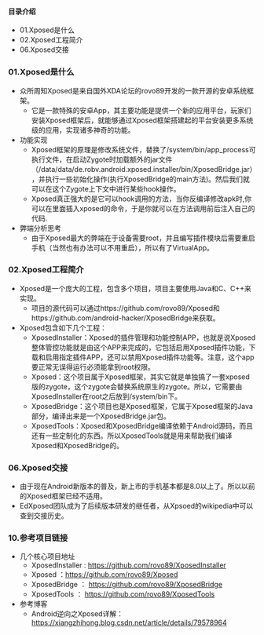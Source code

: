 #### 目录介绍
- 01.Xposed是什么
- 02.Xposed工程简介
- 06.Xposed交接




### 01.Xposed是什么
- 众所周知Xposed是来自国外XDA论坛的rovo89开发的一款开源的安卓系统框架。
    - 它是一款特殊的安卓App，其主要功能是提供一个新的应用平台，玩家们安装Xposed框架后，就能够通过Xposed框架搭建起的平台安装更多系统级的应用，实现诸多神奇的功能。
- 功能实现
    - Xposed框架的原理是修改系统文件，替换了/system/bin/app_process可执行文件，在启动Zygote时加载额外的jar文件（/data/data/de.robv.android.xposed.installer/bin/XposedBridge.jar），并执行一些初始化操作(执行XposedBridge的main方法)。然后我们就可以在这个Zygote上下文中进行某些hook操作。
    - Xposed真正强大的是它可以hook调用的方法，当你反编译修改apk时,你可以在里面插入xposed的命令，于是你就可以在方法调用前后注入自己的代码.
- 弊端分析思考
    - 由于Xposed最大的弊端在于设备需要root，并且编写插件模块后需要重启手机（当然也有办法可以不用重启），所以有了VirtualApp。



### 02.Xposed工程简介
- Xposed是一个庞大的工程，包含多个项目，项目主要使用Java和C、C++来实现。
    - 项目的源代码可以通过https://github.com/rovo89/Xposed和https://github.com/android-hacker/XposedBridge来获取。
- Xposed包含如下几个工程：
    - XposedInstaller：Xposed的插件管理和功能控制APP，也就是说Xposed整体管控功能就是由这个APP来完成的，它包括启用Xposed插件功能，下载和启用指定插件APP，还可以禁用Xposed插件功能等。注意，这个app要正常无误得运行必须能拿到root权限。
    - Xposed：这个项目属于Xposed框架，其实它就是单独搞了一套xposed版的zygote，这个zygote会替换系统原生的zygote。所以，它需要由XposedInstaller在root之后放到/system/bin下。
    - XposedBridge：这个项目也是Xposed框架，它属于Xposed框架的Java部分，编译出来是一个XposedBridge.jar包。
    - XposedTools：Xposed和XposedBridge编译依赖于Android源码，而且还有一些定制化的东西。所以XposedTools就是用来帮助我们编译Xposed和XposedBridge的。




### 06.Xposed交接
- 由于现在Android新版本的普及，新上市的手机基本都是8.0以上了。所以以前的Xposed框架已经不适用。
- EdXposed团队成为了后续版本研发的继任者，从Xpsoed的wikipedia中可以查到交接历史。



### 10.参考项目链接
- 几个核心项目地址
    - XposedInstaller : https://github.com/rovo89/XposedInstaller
    - Xposed ：https://github.com/rovo89/Xposed
    - XposedBridge ： https://github.com/rovo89/XposedBridge
    - XposedTools ： https://github.com/rovo89/XposedTools
- 参考博客
    - Android逆向之Xposed详解：https://xiangzhihong.blog.csdn.net/article/details/79578964

